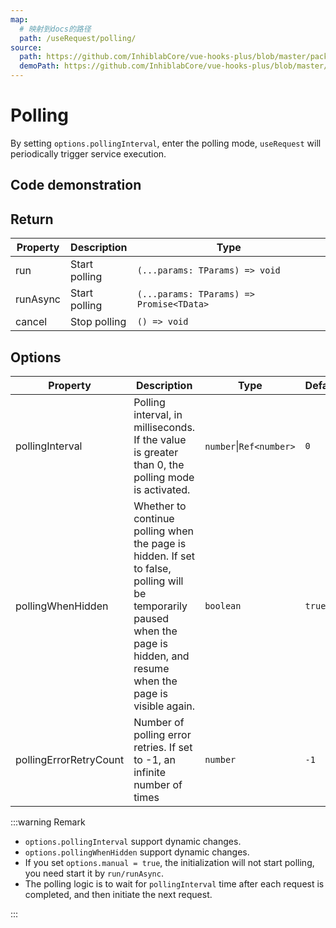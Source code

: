 ```yaml
---
map:
  # 映射到docs的路径
  path: /useRequest/polling/
source:
  path: https://github.com/InhiblabCore/vue-hooks-plus/blob/master/packages/hooks/src/useRequest/plugins/usePollingPlugin.ts
  demoPath: https://github.com/InhiblabCore/vue-hooks-plus/blob/master/packages/hooks/src/useRequest/docs/polling/demo/demo.vue
---
```


# Polling

By setting `options.pollingInterval`, enter the polling mode, `useRequest` will periodically trigger service execution.

## Code demonstration

<demo src="request-polling/demo.vue"
  language="vue"
  title=""
  desc="polling"> </demo>

## Return

| Property | Description   | Type                                     |
| -------- | ------------- | ---------------------------------------- |
| run      | Start polling | `(...params: TParams) => void`           |
| runAsync | Start polling | `(...params: TParams) => Promise<TData>` |
| cancel   | Stop polling  | `() => void`                             |

## Options

| Property | Description | Type | Default |
| --- | --- | --- | --- |
| pollingInterval | Polling interval, in milliseconds. If the value is greater than 0, the polling mode is activated. | `number`\|`Ref<number>` | `0` |
| pollingWhenHidden | Whether to continue polling when the page is hidden. If set to false, polling will be temporarily paused when the page is hidden, and resume when the page is visible again. | `boolean` | `true` |
| pollingErrorRetryCount | Number of polling error retries. If set to -1, an infinite number of times | `number` | `-1` |

:::warning Remark

- `options.pollingInterval` support dynamic changes.
- `options.pollingWhenHidden` support dynamic changes.
- If you set `options.manual = true`, the initialization will not start polling, you need start it by `run/runAsync`.
- The polling logic is to wait for `pollingInterval` time after each request is completed, and then initiate the next request.

:::
